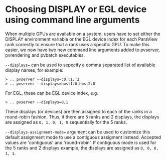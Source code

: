 # Choosing DISPLAY or EGL device using command line arguments

When multiple GPUs are available on a system, users have to set either the
DISPLAY environment variable or the EGL device index for each ParaView rank
correctly to ensure that a rank uses a specific GPU. To make this easier, we
now have two new command line arguments added to pvserver, pvrendering and
pvbatch executables.

`--displays=` can be used to sepecify a comma separated list of available
display names, for example:

    > .. pvserver --displays=:0,:1,:2
    > .. pvserver --displays=host1:0,host2:0

For EGL, these can be EGL device index, e.g.

    > .. pvserver --displays=0,1

These displays (or devices) are then assigned to each of the ranks in a
round-robin fashion. Thus, if there are 5 ranks and 2 displays, the displays are
assigned as `0, 1, 0, 1, 0` sequentially for the 5 ranks.

`--displays-assignment-mode=` argument can be used to customize this
default assignment mode to use a contiguous assigment instead. Accepted values
are 'contiguous' and 'round-robin'. If contiguous mode is used
for the 5 ranks and 2 displays example, the displays are assigned as
`0, 0, 0, 1, 1`.
